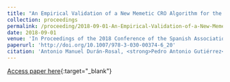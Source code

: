 ```yaml
---
title: "An Empirical Validation of a New Memetic CRO Algorithm for the Approximation of Time Series"
collection: proceedings
permalink: /proceeding/2018-09-01-An-Empirical-Validation-of-a-New-Memetic-CRO-Algorithm-for-the-Approximation-of-Time-Series
date: 2018-09-01
venue: 'In Proceedings of the 2018 Conference of the Spanish Association for Artificial Intelligence (CAEPIA2018)'
paperurl: 'http://doi.org/10.1007/978-3-030-00374-6_20'
citation: 'Antonio Manuel Durán-Rosal, <strong>Pedro Antonio Gutiérrez</strong>, Sancho Salcedo-Sanz, César Hervás-Martínez, &quot;An Empirical Validation of a New Memetic CRO Algorithm for the Approximation of Time Series.&quot; In Proceedings of the 2018 Conference of the Spanish Association for Artificial Intelligence (CAEPIA2018), Lecture Notes in Computer Science, Vol. 11160, 2018, Granada (Spain), pp.209-218.'
---
```

[Access paper here](http://doi.org/10.1007/978-3-030-00374-6_20){:target="_blank"}

